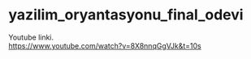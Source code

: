 # yazilim_oryantasyonu_final_odevi
 Youtube linki.  
 https://www.youtube.com/watch?v=8X8nnqGgVJk&t=10s

